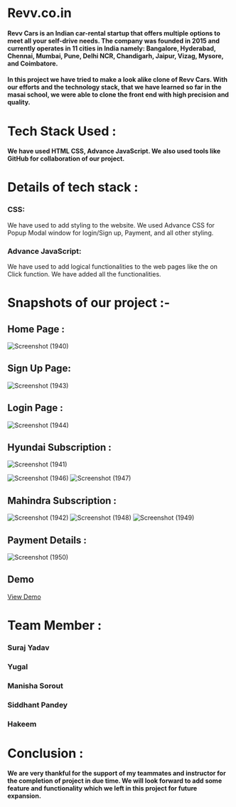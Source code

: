 
# Revv.co.in

#### Revv Cars is an Indian car-rental startup that offers multiple options to meet all your self-drive needs. The company was founded in 2015 and currently operates in 11 cities in India namely: Bangalore, Hyderabad, Chennai, Mumbai, Pune, Delhi NCR, Chandigarh, Jaipur, Vizag, Mysore, and Coimbatore.

#### In this project we have tried to make a look alike clone of Revv Cars. With our efforts and the technology stack, that we have learned so far in the masai school, we were able to clone the front end with high precision and quality.

# Tech Stack Used :

#### We have used HTML CSS, Advance JavaScript. We also used tools like GitHub for collaboration of our project.

# Details of tech stack :
### CSS:
We have used to add styling to the website. We used Advance CSS for Popup Modal window for login/Sign up, Payment, and all other styling.

### Advance JavaScript:
We have used to add logical functionalities to the web pages like the on Click function. We have added all the functionalities.

# Snapshots of our project :-

## Home Page :

![Screenshot (1940)](https://user-images.githubusercontent.com/108898197/202383297-e19563f6-8bc9-4a6e-89c0-b9291e48106d.png)

## Sign Up Page:
![Screenshot (1943)](https://user-images.githubusercontent.com/108898197/202383405-9f3d6c9c-7911-4251-9421-0e2cf147df9b.png)

## Login Page :

![Screenshot (1944)](https://user-images.githubusercontent.com/108898197/202383685-1877d6bc-d2d3-41c3-bf46-cf67ff357cef.png)

## Hyundai Subscription :
![Screenshot (1941)](https://user-images.githubusercontent.com/108898197/202383861-435d7477-4185-49a2-9266-1a836e3e23e2.png)

![Screenshot (1946)](https://user-images.githubusercontent.com/108898197/202383960-658ce60e-c6f5-4665-a436-fb1517105e9d.png)
![Screenshot (1947)](https://user-images.githubusercontent.com/108898197/202383984-2952b2fe-fa22-4052-b919-6e196312a94b.png)

## Mahindra Subscription :
![Screenshot (1942)](https://user-images.githubusercontent.com/108898197/202384112-842ae85a-f4da-4355-85aa-2b222b648d59.png)
![Screenshot (1948)](https://user-images.githubusercontent.com/108898197/202384160-3c2e38a5-0102-4598-8850-c7e27ecea8a5.png)
![Screenshot (1949)](https://user-images.githubusercontent.com/108898197/202384200-bbc6b7e4-2a9a-473b-9d90-cafef2ed1823.png)


## Payment Details :
![Screenshot (1950)](https://user-images.githubusercontent.com/108898197/202384357-751013bd-f7cb-4dc7-b7a6-6ea85b506dd4.png)

##  Demo
<a href="https://dazzling-pony-c55ac0.netlify.app/" target="_blank">View Demo</a>

# Team Member :
### Suraj Yadav
### Yugal
### Manisha Sorout
### Siddhant Pandey
### Hakeem

# Conclusion : 

#### We are very thankful for the support of my teammates and instructor for the completion of project in due time. We will look forward to add some feature and functionality which we left in this project for future expansion.
